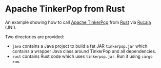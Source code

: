 # Apache TinkerPop from Rust

An example showing how to call [Apache TinkerPop](https://tinkerpop.apache.org) from [Rust](https://www.rust-lang.org) via
[Rucaja](https://github.com/kud1ing/rucaja) (JNI).

Two directories are provided:

* `java` contains a Java project to build a fat JAR `tinkerpop.jar` which contains a wrapper Java class around TinkerPop
  and all dependencies.
* `rust` contains Rust code which uses `tinkerpop.jar`.
    Run it using `cargo run`.
